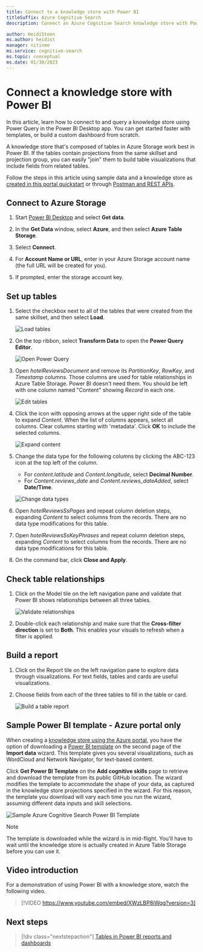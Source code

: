 ```yaml
---
title: Connect to a knowledge store with Power BI
titleSuffix: Azure Cognitive Search
description: Connect an Azure Cognitive Search knowledge store with Power BI for analysis and exploration.

author: HeidiSteen
ms.author: heidist
manager: nitinme
ms.service: cognitive-search
ms.topic: conceptual
ms.date: 01/30/2023
---
```


# Connect a knowledge store with Power BI

In this article, learn how to connect to and query a knowledge store using Power Query in the Power BI Desktop app. You can get started faster with templates, or build a custom dashboard from scratch.

A knowledge store that's composed of tables in Azure Storage work best in Power BI. If the tables contain projections from the same skillset and projection group, you can easily "join" them to build table visualizations that include fields from related tables.

Follow the steps in this article using sample data and a knowledge store as [created in this portal quickstart](knowledge-store-create-portal.md) or through [Postman and REST APIs](knowledge-store-create-rest.md). 

## Connect to Azure Storage

1. Start [Power BI Desktop](https://powerbi.microsoft.com/downloads/) and select **Get data**. 

1. In the **Get Data** window, select **Azure**, and then select **Azure Table Storage**.

1. Select **Connect**.

1. For **Account Name or URL**, enter in your Azure Storage account name (the full URL will be created for you).

1. If prompted, enter the storage account key.

## Set up tables

1. Select the checkbox next to all of the tables that were created from the same skillset, and then select **Load**.

   ![Load tables](media/knowledge-store-connect-power-bi/power-bi-load-tables.png "Load tables")

1. On the top ribbon, select **Transform Data** to open the **Power Query Editor**.

   ![Open Power Query](media/knowledge-store-connect-power-bi/powerbi-edit-queries.png "Open Power Query")

1. Open *hotelReviewsDocument* and remove its *PartitionKey*, *RowKey*, and *Timestamp* columns. Those columns are used for table relationships in Azure Table Storage. Power BI doesn't need them. You should be left with one column named "Content" showing *Record* in each one. 

   ![Edit tables](media/knowledge-store-connect-power-bi/powerbi-edit-table.png "Edit tables")

1. Click the icon with opposing arrows at the upper right side of the table to expand *Content*. When the list of columns appears, select all columns. Clear columns starting with 'metadata'. Click **OK** to include the selected columns.

   ![Expand content](media/knowledge-store-connect-power-bi/powerbi-expand-content-table.png "Expand content")

1. Change the data type for the following columns by clicking the  ABC-123 icon at the top left of the column.

   + For *content.latitude* and *Content.longitude*, select **Decimal Number**.
   + For *Content.reviews_date* and *Content.reviews_dateAdded*,  select **Date/Time**.

   ![Change data types](media/knowledge-store-connect-power-bi/powerbi-change-type.png "Change data types")

1. Open *hotelReviewsSsPages* and repeat column deletion steps, expanding *Content* to select columns from the records. There are no data type modifications for this table.

1. Open *hotelReviewsSsKeyPhrases* and repeat column deletion steps, expanding *Content* to select columns from the records. There are no data type modifications for this table.

1. On the command bar, click **Close and Apply**.

## Check table relationships

1. Click on the Model tile on the left navigation pane and validate that Power BI shows relationships between all three tables.

   ![Validate relationships](media/knowledge-store-connect-power-bi/powerbi-relationships.png "Validate relationships")

1. Double-click each relationship and make sure that the **Cross-filter direction** is set to **Both**.  This enables your visuals to refresh when a filter is applied.

## Build a report

1. Click on the Report tile on the left navigation pane to explore data through visualizations. For text fields, tables and cards are useful visualizations.

1. Choose fields from each of the three tables to fill in the table or card.

   ![Build a table report](media/knowledge-store-connect-power-bi/power-bi-table-report.png "Build a table report")

## Sample Power BI template - Azure portal only

When creating a [knowledge store using the Azure portal](knowledge-store-create-portal.md), you have the option of downloading a [Power BI template](https://github.com/Azure-Samples/cognitive-search-templates) on the second page of the **Import data** wizard. This template gives you several visualizations, such as WordCloud and Network Navigator, for text-based content. 

Click **Get Power BI Template** on the **Add cognitive skills** page to retrieve and download the template from its public GitHub location. The wizard modifies the template to accommodate the shape of your data, as captured in the knowledge store projections specified in the wizard. For this reason, the template you download will vary each time you run the wizard, assuming different data inputs and skill selections.

![Sample Azure Cognitive Search Power BI Template](media/knowledge-store-connect-power-bi/powerbi-sample-template-portal-only.png "Sample Power BI template")

> [!NOTE]
> The template is downloaded while the wizard is in mid-flight. You'll have to wait until the knowledge store is actually created in Azure Table Storage before you can use it.

## Video introduction

For a demonstration of using Power BI with a knowledge store, watch the following video.

> [!VIDEO https://www.youtube.com/embed/XWzLBP8iWqg?version=3]

## Next steps

> [!div class="nextstepaction"]
> [Tables in Power BI reports and dashboards](/power-bi/visuals/power-bi-visualization-tables)
